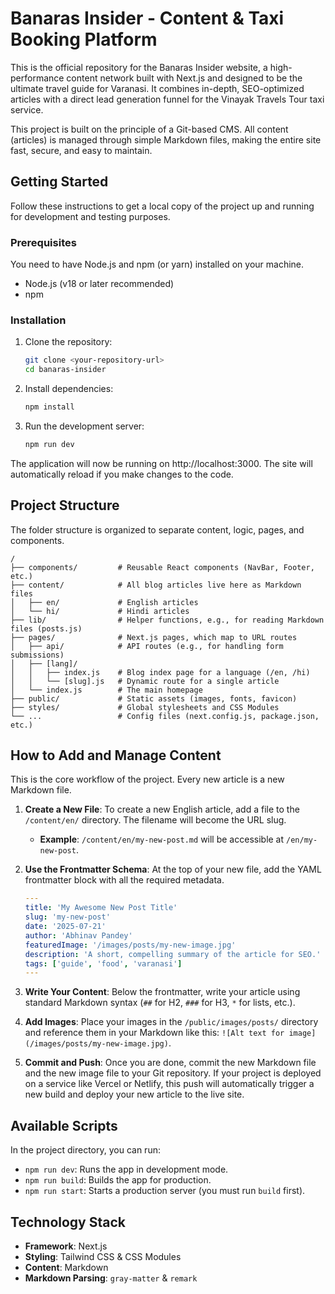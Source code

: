 # Banaras Insider - Content & Taxi Booking Platform

This is the official repository for the Banaras Insider website, a high-performance content network built with Next.js and designed to be the ultimate travel guide for Varanasi. It combines in-depth, SEO-optimized articles with a direct lead generation funnel for the Vinayak Travels Tour taxi service.

This project is built on the principle of a Git-based CMS. All content (articles) is managed through simple Markdown files, making the entire site fast, secure, and easy to maintain.

## Getting Started

Follow these instructions to get a local copy of the project up and running for development and testing purposes.

### Prerequisites

You need to have Node.js and npm (or yarn) installed on your machine.

- Node.js (v18 or later recommended)
- npm

### Installation

1. Clone the repository:

   ```sh
   git clone <your-repository-url>
   cd banaras-insider
   ```

2. Install dependencies:

   ```sh
   npm install
   ```

3. Run the development server:

   ```sh
   npm run dev
   ```

The application will now be running on http://localhost:3000. The site will automatically reload if you make changes to the code.

## Project Structure

The folder structure is organized to separate content, logic, pages, and components.

```
/
├── components/         # Reusable React components (NavBar, Footer, etc.)
├── content/            # All blog articles live here as Markdown files
│   ├── en/             # English articles
│   └── hi/             # Hindi articles
├── lib/                # Helper functions, e.g., for reading Markdown files (posts.js)
├── pages/              # Next.js pages, which map to URL routes
│   ├── api/            # API routes (e.g., for handling form submissions)
│   ├── [lang]/
│   │   ├── index.js    # Blog index page for a language (/en, /hi)
│   │   └── [slug].js   # Dynamic route for a single article
│   └── index.js        # The main homepage
├── public/             # Static assets (images, fonts, favicon)
├── styles/             # Global stylesheets and CSS Modules
└── ...                 # Config files (next.config.js, package.json, etc.)
```

## How to Add and Manage Content

This is the core workflow of the project. Every new article is a new Markdown file.

1. **Create a New File**: To create a new English article, add a file to the `/content/en/` directory. The filename will become the URL slug.
   - **Example**: `/content/en/my-new-post.md` will be accessible at `/en/my-new-post`.

2. **Use the Frontmatter Schema**: At the top of your new file, add the YAML frontmatter block with all the required metadata.

   ```yaml
   ---
   title: 'My Awesome New Post Title'
   slug: 'my-new-post'
   date: '2025-07-21'
   author: 'Abhinav Pandey'
   featuredImage: '/images/posts/my-new-image.jpg'
   description: 'A short, compelling summary of the article for SEO.'
   tags: ['guide', 'food', 'varanasi']
   ---
   ```

3. **Write Your Content**: Below the frontmatter, write your article using standard Markdown syntax (`##` for H2, `###` for H3, `*` for lists, etc.).

4. **Add Images**: Place your images in the `/public/images/posts/` directory and reference them in your Markdown like this: `![Alt text for image](/images/posts/my-new-image.jpg)`.

5. **Commit and Push**: Once you are done, commit the new Markdown file and the new image file to your Git repository. If your project is deployed on a service like Vercel or Netlify, this push will automatically trigger a new build and deploy your new article to the live site.

## Available Scripts

In the project directory, you can run:

- `npm run dev`: Runs the app in development mode.
- `npm run build`: Builds the app for production.
- `npm run start`: Starts a production server (you must run `build` first).

## Technology Stack

- **Framework**: Next.js
- **Styling**: Tailwind CSS & CSS Modules
- **Content**: Markdown
- **Markdown Parsing**: `gray-matter` & `remark`
